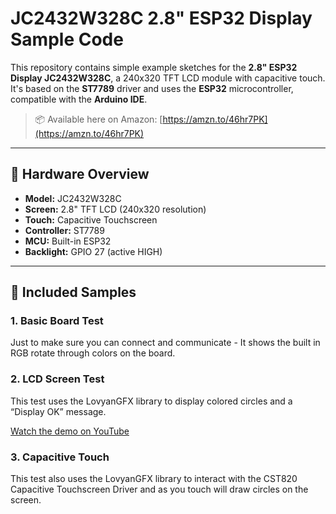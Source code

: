 # JC2432W328C 2.8" ESP32 Display Sample Code

This repository contains simple example sketches for the **2.8" ESP32 Display JC2432W328C**, a 240x320 TFT LCD module with capacitive touch. It's based on the **ST7789** driver and uses the **ESP32** microcontroller, compatible with the **Arduino IDE**.

> 📦 Available here on Amazon: [https://amzn.to/46hr7PK](https://amzn.to/46hr7PK)

---

## 🔧 Hardware Overview

- **Model:** JC2432W328C
- **Screen:** 2.8" TFT LCD (240x320 resolution)
- **Touch:** Capacitive Touchscreen
- **Controller:** ST7789
- **MCU:** Built-in ESP32
- **Backlight:** GPIO 27 (active HIGH)

---

## 📁 Included Samples

### 1. Basic Board Test
Just to make sure you can connect and communicate - It shows the built in RGB rotate through colors on the board.


### 2. LCD Screen Test
This test uses the LovyanGFX library to display colored circles and a “Display OK” message.


[Watch the demo on YouTube](https://youtu.be/Q_S0smJb_ac)

### 3. Capacitive Touch
This test also uses the LovyanGFX library to interact with the CST820 Capacitive Touchscreen Driver and as you touch will draw circles on the screen.
